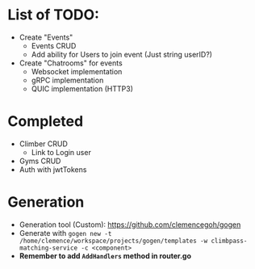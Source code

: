 # List of TODO:
- Create "Events"
    - Events CRUD
    - Add ability for Users to join event (Just string userID?)
- Create "Chatrooms" for events
    - Websocket implementation
    - gRPC implementation
    - QUIC implementation (HTTP3)



# Completed
- Climber CRUD
    - Link to Login user
- Gyms CRUD
- Auth with jwtTokens


# Generation
- Generation tool (Custom): https://github.com/clemencegoh/gogen
- Generate with `gogen new -t /home/clemence/workspace/projects/gogen/templates -w climbpass-matching-service -c <component>`
- **Remember to add `AddHandlers` method in router.go**